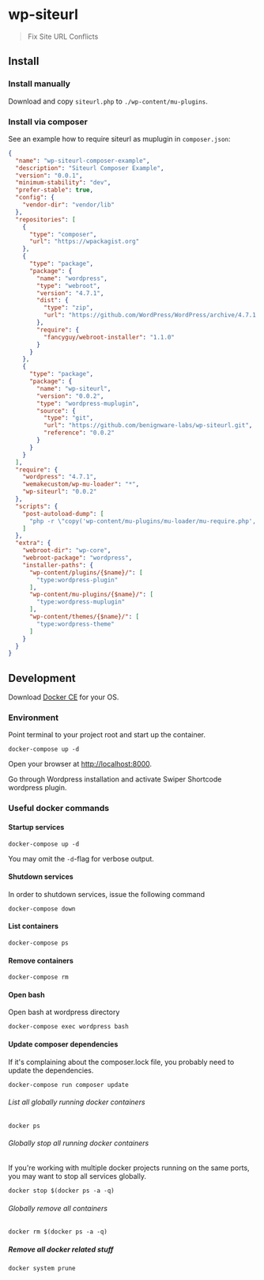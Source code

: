 # wp-siteurl

> Fix Site URL Conflicts

## Install

### Install manually

Download and copy `siteurl.php` to `./wp-content/mu-plugins`.

### Install via composer

See an example how to require siteurl as muplugin in `composer.json`:

```json
{
  "name": "wp-siteurl-composer-example",
  "description": "Siteurl Composer Example",
  "version": "0.0.1",
  "minimum-stability": "dev",
  "prefer-stable": true,
  "config": {
    "vendor-dir": "vendor/lib"
  },
  "repositories": [
    {
      "type": "composer",
      "url": "https://wpackagist.org"
    },
    {
      "type": "package",
      "package": {
        "name": "wordpress",
        "type": "webroot",
        "version": "4.7.1",
        "dist": {
          "type": "zip",
          "url": "https://github.com/WordPress/WordPress/archive/4.7.1.zip"
        },
        "require": {
          "fancyguy/webroot-installer": "1.1.0"
        }
      }
    },
    {
      "type": "package",
      "package": {
        "name": "wp-siteurl",
        "version": "0.0.2",
        "type": "wordpress-muplugin",
        "source": {
          "type": "git",
          "url": "https://github.com/benignware-labs/wp-siteurl.git",
          "reference": "0.0.2"
        }
      }
    }
  ],
  "require": {
    "wordpress": "4.7.1",
    "wemakecustom/wp-mu-loader": "*",
    "wp-siteurl": "0.0.2"
  },
  "scripts": {
    "post-autoload-dump": [
      "php -r \"copy('wp-content/mu-plugins/mu-loader/mu-require.php', 'wp-content/mu-plugins/mu-require.php');\""
    ]
  },
  "extra": {
    "webroot-dir": "wp-core",
    "webroot-package": "wordpress",
    "installer-paths": {
      "wp-content/plugins/{$name}/": [
        "type:wordpress-plugin"
      ],
      "wp-content/mu-plugins/{$name}/": [
        "type:wordpress-muplugin"
      ],
      "wp-content/themes/{$name}/": [
        "type:wordpress-theme"
      ]
    }
  }
}
```

## Development

Download [Docker CE](https://www.docker.com/get-docker) for your OS.

### Environment

Point terminal to your project root and start up the container.

```cli
docker-compose up -d
```

Open your browser at [http://localhost:8000](http://localhost:8000).

Go through Wordpress installation and activate Swiper Shortcode wordpress plugin.

### Useful docker commands

#### Startup services

```cli
docker-compose up -d
```
You may omit the `-d`-flag for verbose output.

#### Shutdown services

In order to shutdown services, issue the following command

```cli
docker-compose down
```

#### List containers

```cli
docker-compose ps
```

#### Remove containers

```cli
docker-compose rm
```

#### Open bash

Open bash at wordpress directory

```cli
docker-compose exec wordpress bash
```

#### Update composer dependencies

If it's complaining about the composer.lock file, you probably need to update the dependencies.

```cli
docker-compose run composer update
```

###### List all globally running docker containers

```cli
docker ps
```

###### Globally stop all running docker containers

If you're working with multiple docker projects running on the same ports, you may want to stop all services globally.

```cli
docker stop $(docker ps -a -q)
```

###### Globally remove all containers

```cli
docker rm $(docker ps -a -q)
```

##### Remove all docker related stuff

```cli
docker system prune
```
